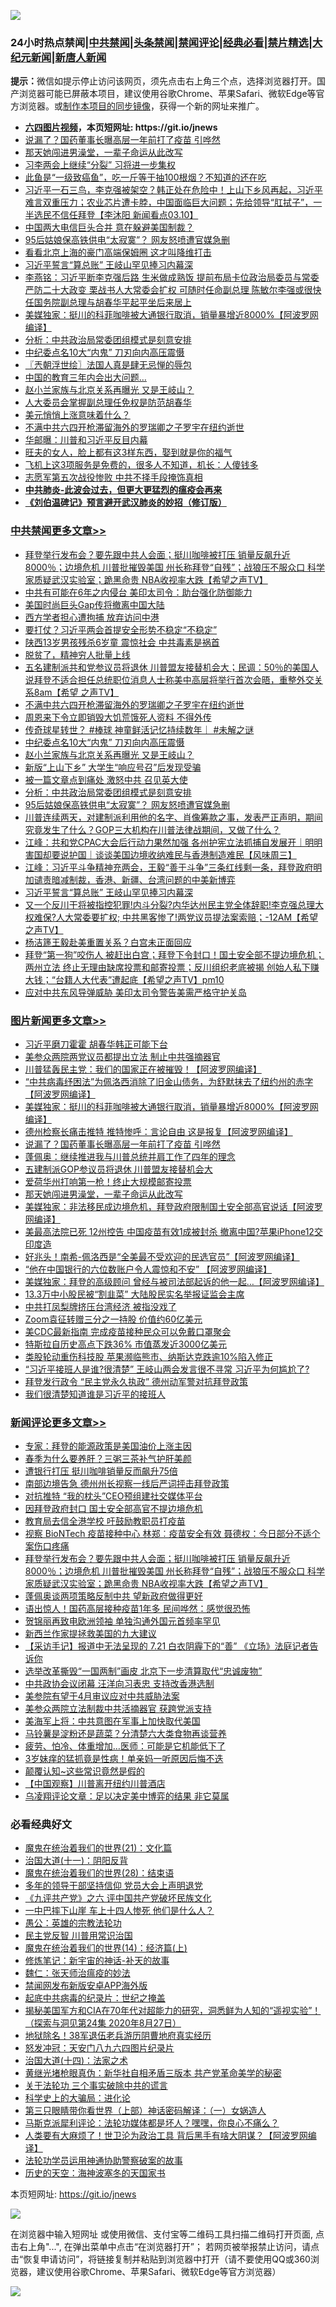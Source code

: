 ![](https://raw.githubusercontent.com/fqnews/bnews/master/64photo/fqnews-qr.jpg)

<div id="tt">
<h3>24小时热点禁闻|<a href="#%E4%B8%AD%E5%85%B1%E7%A6%81%E9%97%BB%E6%9B%B4%E5%A4%9A%E6%96%87%E7%AB%A0">中共禁闻</a>|<a href="#%E5%9B%BE%E7%89%87%E6%96%B0%E9%97%BB%E6%9B%B4%E5%A4%9A%E6%96%87%E7%AB%A0">头条禁闻</a>|<a href="#%E6%96%B0%E9%97%BB%E8%AF%84%E8%AE%BA%E6%9B%B4%E5%A4%9A%E6%96%87%E7%AB%A0">禁闻评论|<a href="#%E5%BF%85%E7%9C%8B%E7%BB%8F%E5%85%B8%E5%A5%BD%E6%96%87">经典必看|<a href="/video.md#%E7%A6%81%E7%89%87%E7%B2%BE%E9%80%89">禁片精选</a>|<a href="https://github.com/fqnews/djy/blob/master/gb/nf1351518.md#1">大纪元新闻</a>|<a href="https://github.com/fqnews/ntdtv/blob/master/gb/prog204.md#1">新唐人新闻</a></h3>
<div><b>提示：</b>微信如提示停止访问该网页，须先点击右上角三个点，选择浏览器打开。国产浏览器可能已屏蔽本项目，建议使用谷歌Chrome、苹果Safari、微软Edge等官方浏览器。或<a href="https://github.com/fqnews/bnews/blob/master/%E5%88%B6%E4%BD%9Cgit%E7%A6%81%E9%97%BB%E9%95%9C%E5%83%8F.md">制作本项目的同步镜像</a>，获得一个新的网址来推广。</div>
<ul>
<li><b><a href="http://d1.bdrive.tk/64.mp4" target="_blank">六四图片视频</a>，本页短网址: https://git.io/jnews</b></li>
<li><a href="/topimagenews/20210310/1501650.md">说漏了？国药董事长曝高层一年前打了疫苗 引哗然</a></li>
<li><a href="/topimagenews/20210310/1501553.md">那天她闯进男澡堂，一辈子命运从此改写</a></li>
<li><a href="/cbnews/20210310/1501554.md">习李两会上继续“分裂” 习将进一步集权</a></li>
<li><a href="/lifebaike/20210310/1501662.md">此鱼是“一级致癌鱼”，吃一斤等于抽100根烟？不知道的还在吃</a></li>
<li><a href="/bannedvideo/20210310/1501630.md">习近平一石三鸟，李克强被架空？韩正处在危险中！上山下乡风再起，习近平难言双重压力；农业芯片遭卡脖，中国面临巨大问题；先给领导“肛拭子”，一半选民不信任拜登【李沐阳 新闻看点03.10】</a></li>
<li><a href="/headline/20210310/1501549.md">中国两大电信巨头合并 意在躲避美国制裁？</a></li>
<li><a href="/cbnews/20210310/1501884.md">95后姑娘保高铁供电“太寂寞”？ 网友怒喷遭官媒急删</a></li>
<li><a href="/cnnews/20210310/1502022.md">看看北京上海的豪门高端保姆圈 这才叫降维打击</a></li>
<li><a href="/cbnews/20210310/1501814.md">习近平誓言“算总账” 王岐山罕见捧习内幕深</a></li>
<li><a href="/comments/20210310/1501526.md">李燕铭：习近平断李克强后路 生米做成熟饭 提前布局卡位政治局委员与常委 严防二十大政变 栗战书人大常委会扩权 可随时任命副总理 陈敏尔李强或很快任国务院副总理与胡春华平起平坐后来居上</a></li>
<li><a href="/topimagenews/20210310/1501919.md">美媒独家：挺川的科菲咖啡被大通银行取消，销量暴增近8000%【阿波罗网编译】</a></li>
<li><a href="/cbnews/20210310/1501885.md">分析：中共政治局常委团组模式是刻意安排</a></li>
<li><a href="/cbnews/20210310/1501902.md">中纪委点名10大“内鬼” 刀刃向内高压震慑</a></li>
<li><a href="/ssgc/20210310/1501552.md">〖兲朝浮世绘〗法国人真是肆无忌惮的辱包</a></li>
<li><a href="/cnnews/20210310/1501930.md">中国的教育三年内会出大问题…</a></li>
<li><a href="/cbnews/20210310/1501897.md">赵小兰家族与北京关系再曝光 又是王岐山？</a></li>
<li><a href="/ssgc/20210310/1501879.md">人大委员会掌握副总理任免权是防范胡春华</a></li>
<li><a href="/comments/20210310/1501976.md">美元悄悄上涨意味着什么？</a></li>
<li><a href="/cbnews/20210310/1502086.md">不满中共六四开枪滞留海外的罗瑞卿之子罗宇在纽约逝世</a></li>
<li><a href="/comments/20210310/1501550.md">华邮曝：川普和习近平反目内幕</a></li>
<li><a href="/funmedia/20210310/1501579.md">旺夫的女人，脸上都有这3样东西，娶到就是你的福气</a></li>
<li><a href="/funmedia/20210310/1501624.md">飞机上这3项服务是免费的，很多人不知道，机长：人傻钱多</a></li>
<li><a href="/lifebaike/20210310/1501667.md">志愿军第五次战役惨败 中共不择手段掩饰真相</a></li>
<li><b><a href="/comments/20200211/1275071.md" target="_blank">中共肺炎-此波会过去，但更大更猛烈的瘟疫会再来</a></b></li>
<li><b><a href="/comments/20200207/1272816.md" target="_blank">《刘伯温碑记》预言避开武汉肺炎的妙招（修订版）</a></b></li>
</ul>
</div>

<div class="catlist">
<h3><a href="/cbnews/" target="_blank">中共禁闻</a><span><a href="/cbnews/" target="_blank" rel="nofollow">更多文章>></a></span></h3>
<ul>
<li><a href="/comments/20210311/1502337.md" target="_blank">拜登举行发布会？要先跟中共人会面；挺川咖啡被打压 销量反飙升近8000％；边境危机 川普批摧毁美国 州长称拜登“自残”；战狼压不服众口 科学家质疑武汉实验室；跪黑命贵 NBA收视率大跌【希望之声TV】</a></li>
<li><a href="/cbnews/20210311/1502271.md" target="_blank">中共有可能在6年之内侵台 美印太司令：助台强化防御能力</a></li>
<li><a href="/cbnews/20210311/1502270.md" target="_blank">美国时尚巨头Gap传将撤离中国大陆</a></li>
<li><a href="/cbnews/20210310/1502178.md" target="_blank">西方学者担心遭拘捕 放弃访问中港</a></li>
<li><a href="/cbnews/20210310/1502177.md" target="_blank">要打仗？习近平两会首提安全形势不稳定“不稳定”</a></li>
<li><a href="/cbnews/20210310/1502176.md" target="_blank">陕西13岁男孩残杀6岁童 震惊社会 中共毒素是祸首</a></li>
<li><a href="/cbnews/20210310/1502175.md" target="_blank">脱贫了，精神穷人批量上线</a></li>
<li><a href="/comments/20210310/1502099.md" target="_blank">五名建制派共和党参议员将退休 川普盟友接替机会大；民调：50％的美国人说拜登不适合担任总统职位消息人士称美中高层将举行首次会晤，重整外交关系8am【希望 之声TV】</a></li>
<li><a href="/cbnews/20210310/1502086.md" target="_blank">不满中共六四开枪滞留海外的罗瑞卿之子罗宇在纽约逝世</a></li>
<li><a href="/cbnews/20210310/1502085.md" target="_blank">周恩来下令立即销毁大饥荒饿死人资料 不得外传</a></li>
<li><a href="/comments/20210310/1501923.md" target="_blank">传奇球星转世？ #棒球 神童鲜活记忆持续数年｜ #未解之谜</a></li>
<li><a href="/cbnews/20210310/1501902.md" target="_blank">中纪委点名10大“内鬼” 刀刃向内高压震慑</a></li>
<li><a href="/cbnews/20210310/1501897.md" target="_blank">赵小兰家族与北京关系再曝光 又是王岐山？</a></li>
<li><a href="/cbnews/20210310/1501896.md" target="_blank">新版“上山下乡” 大学生“响应号召”后发现受骗</a></li>
<li><a href="/cbnews/20210310/1501886.md" target="_blank">被一篇文章点到痛处 激怒中共 召见英大使</a></li>
<li><a href="/cbnews/20210310/1501885.md" target="_blank">分析：中共政治局常委团组模式是刻意安排</a></li>
<li><a href="/cbnews/20210310/1501884.md" target="_blank">95后姑娘保高铁供电“太寂寞”？ 网友怒喷遭官媒急删</a></li>
<li><a href="/comments/20210310/1501866.md" target="_blank">川普连续两天，对建制派利用他的名字、肖像筹款之事，发表严正声明，期间究竟发生了什么？GOP三大机构在川普法律战期间，又做了什么？</a></li>
<li><a href="/cbnews/20210310/1501856.md" target="_blank">江峰：共和党CPAC大会后行动力果然加强 各州护宪立法抓捕自发展开｜明明害国却要说护国｜谈谈美国边境收纳难民与香港制造难民【风味周三】</a></li>
<li><a href="/cbnews/20210310/1501830.md" target="_blank">江峰：习近平斗争精神充两会，王毅“善于斗争”三条红线剩一条，拜登政府明加谴责暗减制裁，香港、新疆、台湾问题的中美新博弈</a></li>
<li><a href="/cbnews/20210310/1501814.md" target="_blank">习近平誓言“算总账” 王岐山罕见捧习内幕深</a></li>
<li><a href="/comments/20210310/1501810.md" target="_blank">又一个反川干将被指控犯罪!内斗分裂?内华达州民主党全体辞职!李克强总理大权难保?人大常委要扩权; 中共黑客惨了!两党议员提法案索赔；-12AM【希望之声TV】</a></li>
<li><a href="/cbnews/20210310/1501789.md" target="_blank">杨洁篪王毅赴美重置关系？白宫未正面回应</a></li>
<li><a href="/comments/20210310/1501709.md" target="_blank">拜登“第一狗”咬伤人 被赶出白宫；拜登下令封口！国土安全部不提边境危机； 两州立法  终止无理由缺席投票和邮寄投票；反川组织老底被揭  创始人私下赚大钱；“台籍人大代表”遭起底【希望之声TV】pm10</a></li>
<li><a href="/cbnews/20210310/1501678.md" target="_blank">应对中共东风导弹威胁 美印太司令警告美需严格守护关岛</a></li>

</ul>
</div>
<div class="catlist">
<h3><a href="/topimagenews/" target="_blank">图片新闻</a><span><a href="/topimagenews/" target="_blank" rel="nofollow">更多文章>></a></span></h3>
<ul>
<li><a href="/topimagenews/20210311/1502269.md" target="_blank">习近平磨刀霍霍 胡春华韩正可能下台</a></li>
<li><a href="/topimagenews/20210310/1502174.md" target="_blank">美参众两院两党议员都提出立法 制止中共强摘器官</a></li>
<li><a href="/topimagenews/20210310/1502172.md" target="_blank">川普猛轰民主党：我们的国家正在被摧毁！【阿波罗网编译】</a></li>
<li><a href="/topimagenews/20210310/1502170.md" target="_blank">&#8220;中共病毒纾困法&#8221;为佩洛西消除了旧金山债务，为舒默抹去了纽约州的赤字【阿波罗网编译】</a></li>
<li><a href="/topimagenews/20210310/1501919.md" target="_blank">美媒独家：挺川的科菲咖啡被大通银行取消，销量暴增近8000%【阿波罗网编译】</a></li>
<li><a href="/topimagenews/20210310/1501787.md" target="_blank">德州检察长痛击推特 推特惨呼：言论自由 这是报复【阿波罗网编译】</a></li>
<li><a href="/topimagenews/20210310/1501650.md" target="_blank">说漏了？国药董事长曝高层一年前打了疫苗 引哗然</a></li>
<li><a href="/topimagenews/20210310/1501634.md" target="_blank">蓬佩奥：继续推进我与川普总统并肩工作了四年的理念</a></li>
<li><a href="/topimagenews/20210310/1501633.md" target="_blank">五建制派GOP参议员将退休 川普盟友接替机会大</a></li>
<li><a href="/topimagenews/20210310/1501632.md" target="_blank">爱荷华州打响第一枪！终止大规模邮寄投票</a></li>
<li><a href="/topimagenews/20210310/1501553.md" target="_blank">那天她闯进男澡堂，一辈子命运从此改写</a></li>
<li><a href="/topimagenews/20210309/1501336.md" target="_blank">美媒独家：非法移民成边境危机，拜登政府限制国土安全部高官说话【阿波罗网编译】</a></li>
<li><a href="/topimagenews/20210309/1501309.md" target="_blank">美最高法院已死 12州控告 中国疫苗有效1成被封杀 撤离中国?苹果iPhone12交印度造</a></li>
<li><a href="/topimagenews/20210309/1501193.md" target="_blank">好兆头！南希-佩洛西是“全美最不受欢迎的民选官员”【阿波罗网编译】</a></li>
<li><a href="/topimagenews/20210309/1501191.md" target="_blank">“他在中国银行的六位数账户令人震惊和不安” 【阿波罗网编译】</a></li>
<li><a href="/topimagenews/20210309/1501176.md" target="_blank">美媒独家：拜登的高级顾问 曾经与被司法部起诉的他一起&#8230;【阿波罗网编译】</a></li>
<li><a href="/topimagenews/20210309/1501174.md" target="_blank">13.3万中小股民被“割韭菜” 大陆股民实名举报证监会主席</a></li>
<li><a href="/topimagenews/20210309/1501172.md" target="_blank">中共打凤梨牌挤压台湾经济 被指没戏了</a></li>
<li><a href="/topimagenews/20210309/1501171.md" target="_blank">Zoom袁征转赠三分之一持股 价值约60亿美元</a></li>
<li><a href="/topimagenews/20210309/1501170.md" target="_blank">美CDC最新指南 完成疫苗接种民众可以免戴口罩聚会</a></li>
<li><a href="/topimagenews/20210309/1501169.md" target="_blank">特斯拉自历史高点下跌36% 市值蒸发近3000亿美元</a></li>
<li><a href="/topimagenews/20210309/1501027.md" target="_blank">类股轮动重伤科技股 苹果濒临熊市、纳斯达克跌逾10%陷入修正</a></li>
<li><a href="/topimagenews/20210309/1500992.md" target="_blank">&#8220;习近平接班人是谁?很清楚&#8221; 王岐山两会发言很不寻常 习近平为何尴尬了?</a></li>
<li><a href="/topimagenews/20210308/1500730.md" target="_blank">拜登发行政令 “民主党永久执政” 德州动军警对抗拜登政策</a></li>
<li><a href="/topimagenews/20210308/1500679.md" target="_blank">我们很清楚知道谁是习近平的接班人</a></li>

</ul>
</div>
<div class="catlist">
<h3><a href="/comments/" target="_blank">新闻评论</a><span><a href="/comments/" target="_blank" rel="nofollow">更多文章>></a></span></h3>
<ul>
<li><a href="/comments/20210311/1502377.md" target="_blank">专家：拜登的能源政策是美国油价上涨主因</a></li>
<li><a href="/comments/20210311/1502376.md" target="_blank">春季为什么要养肝？三粥三茶补气护肝美颜</a></li>
<li><a href="/comments/20210311/1502366.md" target="_blank">遭银行打压 挺川咖啡销量反而飙升75倍</a></li>
<li><a href="/comments/20210311/1502365.md" target="_blank">南部边境告急 德州州长视察一线后严词抨击拜登政策</a></li>
<li><a href="/comments/20210311/1502364.md" target="_blank">对抗推特 “我的枕头”CEO预组建社交媒体平台</a></li>
<li><a href="/comments/20210311/1502355.md" target="_blank">因拜登政府封口 国土安全部高官不提边境危机</a></li>
<li><a href="/comments/20210311/1502350.md" target="_blank">教育局去信全港学校 吁鼓励教职员打疫苗</a></li>
<li><a href="/comments/20210311/1502349.md" target="_blank">视察 BioNTech 疫苗接种中心 林郑︰疫苗安全有效 聂德权：今日部分不适个案伤口疼痛</a></li>
<li><a href="/comments/20210311/1502337.md" target="_blank">拜登举行发布会？要先跟中共人会面；挺川咖啡被打压 销量反飙升近8000％；边境危机 川普批摧毁美国 州长称拜登“自残”；战狼压不服众口 科学家质疑武汉实验室；跪黑命贵 NBA收视率大跌【希望之声TV】</a></li>
<li><a href="/comments/20210311/1502323.md" target="_blank">蓬佩奥谈两项策略反制中共 望新政府做得更好</a></li>
<li><a href="/comments/20210311/1502322.md" target="_blank">语出惊人！国药高层接种疫苗1年多 民间哗然：感觉很恐怖</a></li>
<li><a href="/comments/20210311/1502289.md" target="_blank">贺锦丽再致电欧洲领袖 单独沟通外国元首频率罕见</a></li>
<li><a href="/comments/20210311/1502288.md" target="_blank">新西兰作家提拯救美国的九大建议</a></li>
<li><a href="/comments/20210311/1502268.md" target="_blank">【采访手记】报道中无法呈现的 7.21 白衣阴霾下的“善” 《立场》法庭记者告诉你</a></li>
<li><a href="/comments/20210311/1502267.md" target="_blank">选举改革撕毁“一国两制”画皮 北京下一步清算取代“忠诚废物”</a></li>
<li><a href="/comments/20210310/1502223.md" target="_blank">中共政协会议闭幕 汪洋向习表忠 支持改香港选制</a></li>
<li><a href="/comments/20210310/1502222.md" target="_blank">美参院有望于4月审议应对中共威胁法案</a></li>
<li><a href="/comments/20210310/1502221.md" target="_blank">美参众两院立法制裁中共活摘器官 获跨党派支持</a></li>
<li><a href="/comments/20210310/1502220.md" target="_blank">美海军上将：中共意图在军事上加快取代美国</a></li>
<li><a href="/comments/20210310/1502219.md" target="_blank">马铃薯是淀粉还是蔬菜？分清楚六大类食物再谈营养</a></li>
<li><a href="/comments/20210310/1502218.md" target="_blank">疲劳、怕冷、体重增加&#8230;医师：可能是它机能低下了</a></li>
<li><a href="/comments/20210310/1502217.md" target="_blank">3岁妹痒的猛抓竟是性病！单亲妈一听原因后悔不迭</a></li>
<li><a href="/comments/20210310/1502216.md" target="_blank">颠覆认知~这些常识竟然是假的</a></li>
<li><a href="/comments/20210310/1502206.md" target="_blank">【中国观察】川普离开纽约川普酒店</a></li>
<li><a href="/comments/20210310/1502195.md" target="_blank">乌凌翔评论文章：足以决定美中博弈的结果 非它莫属</a></li>

</ul>
</div>

<div class="catlist">
<h3>必看经典好文</h3>
<ul>
<li><a href="/comments/20180802/980476.md" target="_blank">魔鬼在统治着我们的世界(21)：文化篇</a></li>
<li><a href="/cbnews/20180317/915893.md" target="_blank">治国大道(十一)：阴阳反背</a></li>
<li><a href="/comments/20181228/1054609.md" target="_blank">魔鬼在统治着我们的世界(28)：结束语</a></li>
<li><a href="/comments/20210307/1500218.md" target="_blank">多年的领导干部坚持信仰 党员大会上声明退党</a></li>
<li><a href="/bookonline/20131116/201050.md" target="_blank">《九评共产党》之六 评中国共产党破坏民族文化</a></li>
<li><a href="/cbnews/20200611/1343057.md" target="_blank">一中巴摔下山崖 车上十四人惨死 他们是什么人？</a></li>
<li><a href="/comments/20200313/1292991.md" target="_blank">愚公：英雄的宗教法轮功</a></li>
<li><a href="/comments/20200621/1348236.md" target="_blank">民主党反智 川普用常识治国</a></li>
<li><a href="/topimagenews/20180605/953415.md" target="_blank">魔鬼在统治着我们的世界(14)：经济篇(上)</a></li>
<li><a href="/comments/20190418/1115565.md" target="_blank">修炼笔记：新宇宙的神话-补天的故事</a></li>
<li><a href="/comments/20200224/1282494.md" target="_blank">魏仁：张天师治瘟疫的妙法</a></li>
<li><a href="/comments/20200627/783266.md" target="_blank">禁闻网发布新版安卓APP海外版</a></li>
<li><a href="/comments/20200702/1354076.md" target="_blank">起底中共病毒的纪录片：世纪之掩盖</a></li>
<li><a href="/cbnews/20200828/1386804.md" target="_blank">揭秘美国军方和CIA在70年代对超能力的研究，洞悉鲜为人知的“遥视实验”！（探索与洞见第24集 2020年8月27日）</a></li>
<li><a href="/cbnews/20200531/1337381.md" target="_blank">地狱除名！38军退伍老兵游历阴曹地府真实经历</a></li>
<li><a href="/comments/20200604/783200.md" target="_blank">怒发冲冠：天安门八九六四图片纪录片</a></li>
<li><a href="/cbnews/20180320/916962.md" target="_blank">治国大道(十四)：法家之术</a></li>
<li><a href="/lifebaike/20180921/1001174.md" target="_blank">黄继光堵枪眼真伪：新华社自相矛盾三版本 共产党革命美学的秘密</a></li>
<li><a href="/cbnews/20200703/1354907.md" target="_blank">关于法轮功 三个事实破除中共的谎言</a></li>
<li><a href="/comments/20200605/783246.md" target="_blank">科学史上的大骗局：进化论</a></li>
<li><a href="/comments/20200426/1319648.md" target="_blank">第三只眼睛带你看世界（上部）神话密码解译：（一）女娲造人</a></li>
<li><a href="/comments/20210207/1482940.md" target="_blank">马斯克派犀利评论：法轮功媒体都是坏人？嘿嘿，你良心不痛么？</a></li>
<li><a href="/cnnews/20201226/1455352.md" target="_blank">人类要有大麻烦了！世卫沦为政治工具 背后黑手有啥大阴谋？【阿波罗网编译】</a></li>
<li><a href="/cbnews/20170626/780479.md" target="_blank">法轮功学员运用神通协助警察破案的故事</a></li>
<li><a href="/tculture/xiulian/20170318/732480.md" target="_blank">历史的天空：海神波塞冬的天国家书</a></li>

</ul>
</div>

本页短网址: https://git.io/jnews

![](https://raw.githubusercontent.com/fqnews/bnews/master/64photo/fqnews-qr.jpg)

在浏览器中输入短网址 或使用微信、支付宝等二维码工具扫描二维码打开页面, 点击右上角"...", 在弹出菜单中点击“在浏览器打开”； 若网页被举报禁止访问，请点击“恢复申请访问”，将链接复制并粘贴到浏览器中打开（请不要使用QQ或360浏览器，建议使用谷歌Chrome、苹果Safari、微软Edge等官方浏览器）

![](https://raw.githubusercontent.com/fqnews/bnews/master/64photo/wx.jpg)